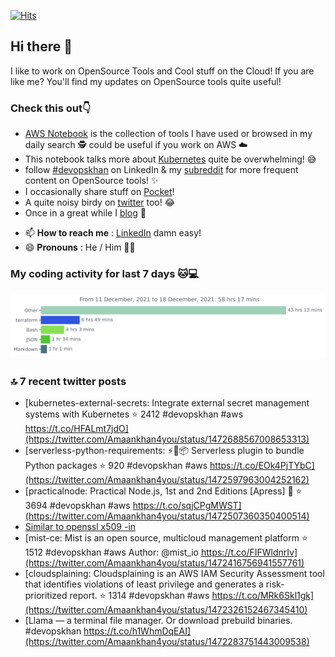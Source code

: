[![Hits](https://hits.seeyoufarm.com/api/count/incr/badge.svg?url=https%3A%2F%2Fgithub.com%2Fakhan4u%2Fhit-counter&count_bg=%2379C83D&title_bg=%23555555&icon=&icon_color=%23E7E7E7&title=visits&edge_flat=false)](https://hits.seeyoufarm.com)

## Hi there 👋

I like to work on OpenSource Tools and Cool stuff on the Cloud! If you are like me? You'll find my updates on OpenSource tools quite useful!

### Check this out👇

* [AWS Notebook](https://histre.com/public/notebooks/dnllyanu/aws/) is the collection of tools I have used or browsed in my daily search 🕵️ could be useful if you work on AWS ☁️
* This notebook talks more about [Kubernetes](https://histre.com/public/notebooks/6uxdvo3y/kubernetes/) quite be overwhelming! 😅
* follow [#devopskhan](https://www.linkedin.com/feed/hashtag/devopskhan/) on LinkedIn & my [subreddit](https://www.reddit.com/r/devopskhan/) for more frequent content on OpenSource tools! ✨
* I occasionally share stuff on [Pocket](https://getpocket.com/@ej6g8d1dp2829A16a9Tf5d4T6bAMp3d8791rejDe86yem3bm4e14ex4fT4dluk29)!
* A quite noisy birdy on [twitter](https://twitter.com/Amaankhan4you) too! 😂
* Once in a great while I [blog](https://linuxparrot.com/) 😬


- 📫 **How to reach me** : [LinkedIn](https://www.linkedin.com/in/amaan-khan-linux-ninja) damn easy!
- 😄 **Pronouns** : He / Him 🤷‍♂️

### My coding activity for last 7 days 🐱💻

<img src="https://github.com/akhan4u/akhan4u/blob/main/images/stat.svg" alt="Amaan's Wakatime Activity!"/>

### 🔝 7 recent twitter posts
<!-- DEVDOJO:START -->
- [kubernetes-external-secrets: Integrate external secret management systems with Kubernetes
⭐️ 2412
#devopskhan #aws
https://t.co/HFALmt7jdO](https://twitter.com/Amaankhan4you/status/1472688567008653313)
- [serverless-python-requirements: ⚡️🐍📦 Serverless plugin to bundle Python packages
⭐️ 920
#devopskhan #aws
https://t.co/EOk4PjTYbC](https://twitter.com/Amaankhan4you/status/1472597963004252162)
- [practicalnode: Practical Node.js, 1st and 2nd Editions [Apress] 📓
⭐️ 3694
#devopskhan #aws
https://t.co/sqjCPgMWST](https://twitter.com/Amaankhan4you/status/1472507360350400514)
- [Similar to openssl x509 -in](https://twitter.com/Amaankhan4you/status/1472449691354898432)
- [mist-ce: Mist is an open source, multicloud management platform
⭐️ 1512
#devopskhan #aws
Author: @mist_io
https://t.co/FIFWldnrIv](https://twitter.com/Amaankhan4you/status/1472416756941557761)
- [cloudsplaining: Cloudsplaining is an AWS IAM Security Assessment tool that identifies violations of least privilege and generates a risk-prioritized report.
⭐️ 1314
#devopskhan #aws
https://t.co/MRk6Skl1gk](https://twitter.com/Amaankhan4you/status/1472326152467345410)
- [Llama — a terminal file manager. Or download prebuild binaries. #devopskhan https://t.co/h1WhmDqEAI](https://twitter.com/Amaankhan4you/status/1472283751443009538)
<!-- DEVDOJO:END -->

<!-- ![Amaan's GitHub stats](https://github-readme-stats.vercel.app/api?username=akhan4u&count_private=true&show_icons=true&hide=contribs) -->
